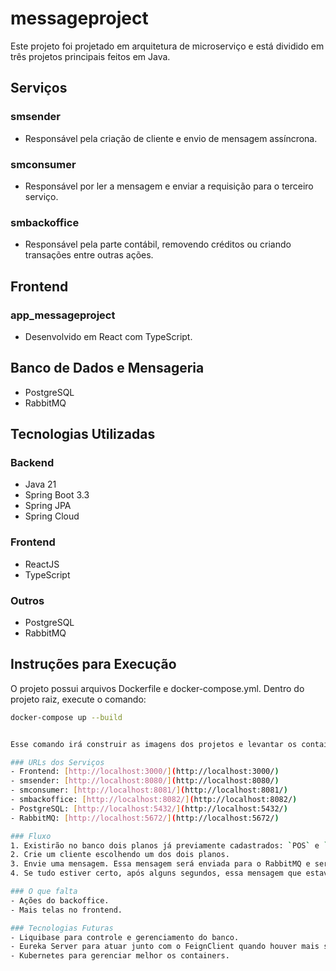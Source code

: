 # messageproject

Este projeto foi projetado em arquitetura de microserviço e está dividido em três projetos principais feitos em Java.

## Serviços

### smsender
- Responsável pela criação de cliente e envio de mensagem assíncrona.

### smconsumer
- Responsável por ler a mensagem e enviar a requisição para o terceiro serviço.

### smbackoffice
- Responsável pela parte contábil, removendo créditos ou criando transações entre outras ações.

## Frontend

### app_messageproject
- Desenvolvido em React com TypeScript.

## Banco de Dados e Mensageria

- PostgreSQL
- RabbitMQ

## Tecnologias Utilizadas

### Backend
- Java 21
- Spring Boot 3.3
- Spring JPA
- Spring Cloud

### Frontend
- ReactJS
- TypeScript

### Outros
- PostgreSQL
- RabbitMQ

## Instruções para Execução

O projeto possui arquivos Dockerfile e docker-compose.yml. Dentro do projeto raiz, execute o comando:

```sh
docker-compose up --build


Esse comando irá construir as imagens dos projetos e levantar os containers de todos os serviços necessários.

### URLs dos Serviços
- Frontend: [http://localhost:3000/](http://localhost:3000/)
- smsender: [http://localhost:8080/](http://localhost:8080/)
- smconsumer: [http://localhost:8081/](http://localhost:8081/)
- smbackoffice: [http://localhost:8082/](http://localhost:8082/)
- PostgreSQL: [http://localhost:5432/](http://localhost:5432/)
- RabbitMQ: [http://localhost:5672/](http://localhost:5672/)

### Fluxo
1. Existirão no banco dois planos já previamente cadastrados: `POS` e `PRE`.
2. Crie um cliente escolhendo um dos dois planos.
3. Envie uma mensagem. Essa mensagem será enviada para o RabbitMQ e será consumida e processada pelo `smbackoffice`.
4. Se tudo estiver certo, após alguns segundos, essa mensagem que estava com status pendente estará com status `Success`.

### O que falta
- Ações do backoffice.
- Mais telas no frontend.

### Tecnologias Futuras
- Liquibase para controle e gerenciamento do banco.
- Eureka Server para atuar junto com o FeignClient quando houver mais serviços.
- Kubernetes para gerenciar melhor os containers.
